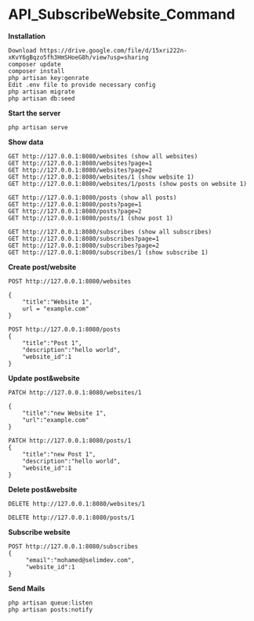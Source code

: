 # API_SubscribeWebsite_Command

**Installation**
````
Download https://drive.google.com/file/d/15xri222n-xKvY6gBqzo5fh3HmSHoeG8h/view?usp=sharing
composer update
composer install
php artisan key:genrate
Edit .env file to provide necessary config
php artisan migrate
php artisan db:seed
````

**Start the server**

````php artisan serve````

**Show data**
````
GET http://127.0.0.1:8080/websites (show all websites)
GET http://127.0.0.1:8080/websites?page=1
GET http://127.0.0.1:8080/websites?page=2
GET http://127.0.0.1:8080/websites/1 (show website 1)
GET http://127.0.0.1:8080/websites/1/posts (show posts on website 1)

GET http://127.0.0.1:8080/posts (show all posts)
GET http://127.0.0.1:8080/posts?page=1
GET http://127.0.0.1:8080/posts?page=2
GET http://127.0.0.1:8080/posts/1 (show post 1)

GET http://127.0.0.1:8080/subscribes (show all subscribes)
GET http://127.0.0.1:8080/subscribes?page=1
GET http://127.0.0.1:8080/subscribes?page=2
GET http://127.0.0.1:8080/subscribes/1 (show subscribe 1)
````


**Create post/website**
````
POST http://127.0.0.1:8080/websites

{
    "title":"Website 1",
    url = "example.com"
}
````

````
POST http://127.0.0.1:8080/posts
{
    "title":"Post 1",
    "description":"hello world",
    "website_id":1
}
````


**Update post&website**

````
PATCH http://127.0.0.1:8080/websites/1

{
    "title":"new Website 1",
    "url":"example.com"
}
````

````
PATCH http://127.0.0.1:8080/posts/1
{
    "title":"new Post 1",
    "description":"hello world",
    "website_id":1
}
````

**Delete post&website**

````
DELETE http://127.0.0.1:8080/websites/1

DELETE http://127.0.0.1:8080/posts/1
````


**Subscribe website**

````
POST http://127.0.0.1:8080/subscribes
{
     "email":"mohamed@selimdev.com",
     "website_id":1
}
````


**Send Mails**

````
php artisan queue:listen
php artisan posts:notify
````
